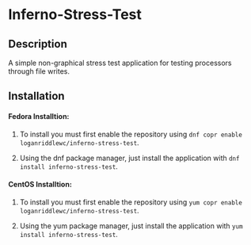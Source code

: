 # Inferno-Stress-Test
## Description
A simple non-graphical stress test application for testing processors through file writes. 

## Installation
#### Fedora Installtion:
1. To install you must first enable the repository using `dnf copr enable loganriddlewc/inferno-stress-test`. 

2. Using the dnf package manager, just install the application with `dnf install inferno-stress-test`.

#### CentOS Installtion:
1. To install you must first enable the repository using `yum copr enable loganriddlewc/inferno-stress-test`.

2. Using the yum package manager, just install the application with `yum install inferno-stress-test`.

